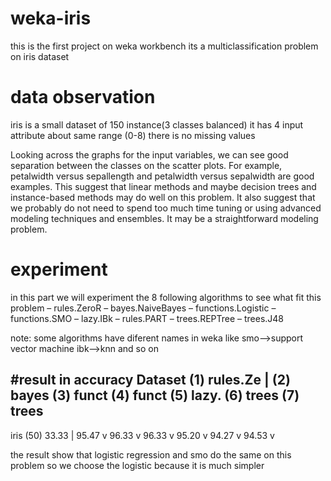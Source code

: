 # weka-iris
this is the first project on weka workbench its a multiclassification problem on iris dataset
# data observation
iris is a small dataset of 150 instance(3 classes balanced)
it has 4 input attribute about same range (0-8)
there is no missing values

Looking across the graphs for the input variables, we can see good separation between the
classes on the scatter plots. For example, petalwidth versus sepallength and petalwidth versus
sepalwidth are good examples. This suggest that linear methods and maybe decision trees and
instance-based methods may do well on this problem. It also suggest that we probably do not
need to spend too much time tuning or using advanced modeling techniques and ensembles. It
may be a straightforward modeling problem.

# experiment
in  this part we will experiment the 8 following algorithms to see what fit this problem
– rules.ZeroR
– bayes.NaiveBayes
– functions.Logistic
– functions.SMO
– lazy.IBk
– rules.PART
– trees.REPTree
– trees.J48

note: some algorithms have diferent names in weka like 
smo-->support vector machine
ibk-->knn
and so on

#result in accuracy
Dataset (1) rules.Ze | (2) bayes (3) funct (4) funct (5) lazy. (6) trees (7) trees
--------------------------------------------------------------------------------------------
iris (50)     33.33  | 95.47 v      96.33 v   96.33 v  95.20 v   94.27 v  94.53 v

the result show that logistic regression and smo do the same on this problem so we choose the logistic because it is much simpler
